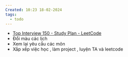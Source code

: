 ```yaml
---
Created: 10:23 18-02-2024
tags:
  - todo
---
```

	
- [Top Interview 150 - Study Plan - LeetCode](https://leetcode.com/studyplan/top-interview-150/)
- Đổi màu các lịch
- Xem lại yêu cầu các môn 
- Xắp xếp việc học , làm project , luyện TA và leetcode


